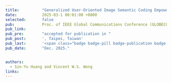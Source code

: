 ```yaml
---
title:          "Generalized User-Oriented Image Semantic Coding Empowered by Large Vision-Language Model"
date:           2025-03-1 00:01:00 +0800
selected:       false
pub:            Proc. of IEEE Global Communications Conference (GLOBECOM)
pub_link:       
pub_pre:        "accepted for publication in "
pub_post:       ', Taipei, Taiwan'
pub_last:       '<span class="badge badge-pill badge-publication badge-success">LLM</span>, <span class="badge badge-pill badge-publication badge-warning">Semantic</span>'
pub_date:       "Dec. 2025."


authors:
  - Sin-Yu Huang and Vincent W.S. Wong
links:
---
```

